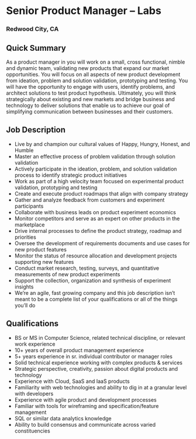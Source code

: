 # Senior Product Manager – Labs
### Redwood City, CA

## Quick Summary
As a product manager in you will work on a small, cross functional, nimble and dynamic team, validating new products that expand our market opportunities. You will focus on all aspects of new product development from ideation, problem and solution validation, prototyping and testing. You will have the opportunity to engage with users, identify problems, and architect solutions to test product hypothesis. Ultimately, you will think strategically about existing and new markets and bridge business and technology to deliver solutions that enable us to achieve our goal of simplifying communication between businesses and their customers.

## Job Description
+	Live by and champion our cultural values of Happy, Hungry, Honest, and Humble
+	Master an effective process of problem validation through solution validation
+	Actively participate in the ideation, problem, and solution validation process to identify strategic product initiatives
+	Work as part of a high velocity team focused on experimental product validation, prototyping and testing
+	Create and execute product roadmaps that align with company strategy
+	Gather and analyze feedback from customers and experiment participants
+	Collaborate with business leads on product experiment economics
+	Monitor competitors and serve as an expert on other products in the marketplace
+	Drive internal processes to define the product strategy, roadmap and priorities
+	Oversee the development of requirements documents and use cases for new product features
+	Monitor the status of resource allocation and development projects supporting new features
+	Conduct market research, testing, surveys, and quantitative measurements of new product experiments
+	Support the collection, organization and synthesis of experiment insights
+	We’re an agile, fast growing company and this job description isn’t meant to be a complete list of your qualifications or all of the things you’ll do

## Qualifications
+	BS or MS in Computer Science, related technical discipline, or relevant work experience
+	10+ years of overall product management experience
+	5+ years experience in sr. individual contributor or manager roles
+	Solid technical experience working with complex products &amp; services
+	Strategic perspective, creativity, passion about digital products and technology
+	Experience with Cloud, SaaS and IaaS products
+	Familiarity with web technologies and ability to dig in at a granular level with developers
+	Experience with agile product and development processes
+	Familiar with tools for wireframing and specification/feature management
+	SQL or similar data analytics knowledge
+	Ability to build consensus and communicate across varied constituencies
